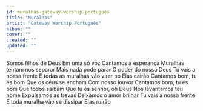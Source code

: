 ```yaml
---
id: muralhas-gateway-worship-português
title: "Muralhas"
artist: "Gateway Worship Português"
album: ""
cover: ""
created: ""
updated: ""
---
```


Somos filhos de Deus
Em uma só voz
Cantamos a esperança
Muralhas tentam nos separar
Mais nada pode parar
O poder do nosso Deus
Tu vais a nossa frente
E todas as muralhas vão virar pó
Elas cairão
Cantamos bom, tu és bom
Que os céus se encham
Com nosso louvor
Cantamos bom, tu és bom
Que todos saibam
Que tu és senhor, oh Deus
Nós levantamos teu nome
Expulsamos as trevas
Deixamos o amor brilhar
Tu vais a nossa frente
E toda muralha vão se dissipar
Elas ruirão